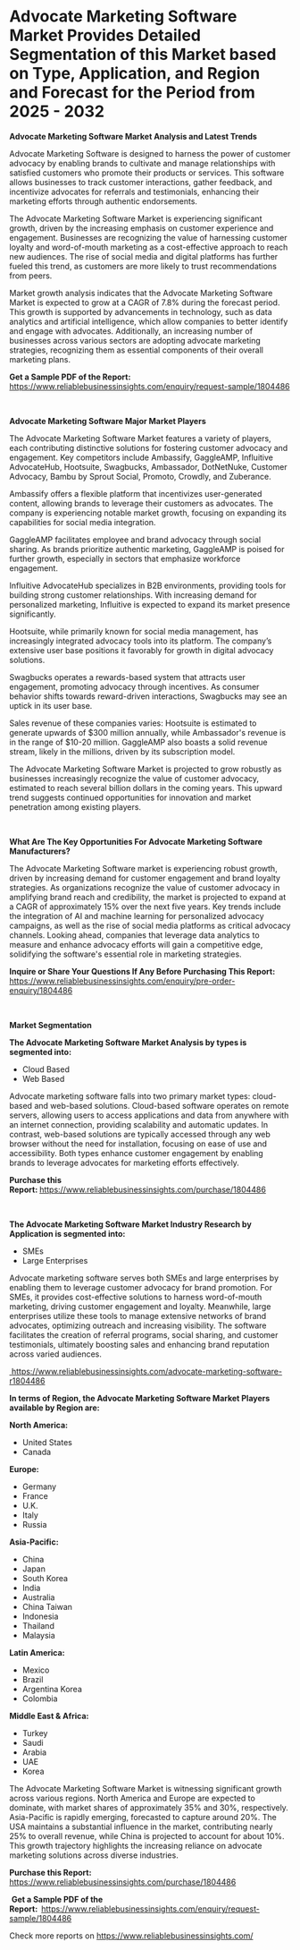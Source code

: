 <p><h1>Advocate Marketing Software Market Provides Detailed Segmentation of this Market based on Type, Application, and Region and Forecast for the Period from 2025 - 2032</h1></p><p><strong>Advocate Marketing Software Market Analysis and Latest Trends</strong></p>
<p><p>Advocate Marketing Software is designed to harness the power of customer advocacy by enabling brands to cultivate and manage relationships with satisfied customers who promote their products or services. This software allows businesses to track customer interactions, gather feedback, and incentivize advocates for referrals and testimonials, enhancing their marketing efforts through authentic endorsements.</p><p>The Advocate Marketing Software Market is experiencing significant growth, driven by the increasing emphasis on customer experience and engagement. Businesses are recognizing the value of harnessing customer loyalty and word-of-mouth marketing as a cost-effective approach to reach new audiences. The rise of social media and digital platforms has further fueled this trend, as customers are more likely to trust recommendations from peers.</p><p>Market growth analysis indicates that the Advocate Marketing Software Market is expected to grow at a CAGR of 7.8% during the forecast period. This growth is supported by advancements in technology, such as data analytics and artificial intelligence, which allow companies to better identify and engage with advocates. Additionally, an increasing number of businesses across various sectors are adopting advocate marketing strategies, recognizing them as essential components of their overall marketing plans.</p></p>
<p><strong>Get a Sample PDF of the Report:&nbsp;</strong> <a href="https://www.reliablebusinessinsights.com/enquiry/request-sample/1804486?utm_campaign=3128&utm_medium=2&utm_source=Github&utm_content=ia&utm_term=09032025&utm_id=advocate-marketing-software">https://www.reliablebusinessinsights.com/enquiry/request-sample/1804486</a></p>
<p>&nbsp;</p>
<p><strong>Advocate Marketing Software Major Market Players</strong></p>
<p><p>The Advocate Marketing Software Market features a variety of players, each contributing distinctive solutions for fostering customer advocacy and engagement. Key competitors include Ambassify, GaggleAMP, Influitive AdvocateHub, Hootsuite, Swagbucks, Ambassador, DotNetNuke, Customer Advocacy, Bambu by Sprout Social, Promoto, Crowdly, and Zuberance.</p><p>Ambassify offers a flexible platform that incentivizes user-generated content, allowing brands to leverage their customers as advocates. The company is experiencing notable market growth, focusing on expanding its capabilities for social media integration.</p><p>GaggleAMP facilitates employee and brand advocacy through social sharing. As brands prioritize authentic marketing, GaggleAMP is poised for further growth, especially in sectors that emphasize workforce engagement.</p><p>Influitive AdvocateHub specializes in B2B environments, providing tools for building strong customer relationships. With increasing demand for personalized marketing, Influitive is expected to expand its market presence significantly.</p><p>Hootsuite, while primarily known for social media management, has increasingly integrated advocacy tools into its platform. The company’s extensive user base positions it favorably for growth in digital advocacy solutions.</p><p>Swagbucks operates a rewards-based system that attracts user engagement, promoting advocacy through incentives. As consumer behavior shifts towards reward-driven interactions, Swagbucks may see an uptick in its user base.</p><p>Sales revenue of these companies varies: Hootsuite is estimated to generate upwards of $300 million annually, while Ambassador's revenue is in the range of $10-20 million. GaggleAMP also boasts a solid revenue stream, likely in the millions, driven by its subscription model.</p><p>The Advocate Marketing Software Market is projected to grow robustly as businesses increasingly recognize the value of customer advocacy, estimated to reach several billion dollars in the coming years. This upward trend suggests continued opportunities for innovation and market penetration among existing players.</p></p>
<p>&nbsp;</p>
<p><strong>What Are The Key Opportunities For Advocate Marketing Software Manufacturers?</strong></p>
<p><p>The Advocate Marketing Software market is experiencing robust growth, driven by increasing demand for customer engagement and brand loyalty strategies. As organizations recognize the value of customer advocacy in amplifying brand reach and credibility, the market is projected to expand at a CAGR of approximately 15% over the next five years. Key trends include the integration of AI and machine learning for personalized advocacy campaigns, as well as the rise of social media platforms as critical advocacy channels. Looking ahead, companies that leverage data analytics to measure and enhance advocacy efforts will gain a competitive edge, solidifying the software's essential role in marketing strategies.</p></p>
<p><strong>Inquire or Share Your Questions If Any Before Purchasing This Report:</strong> <a href="https://www.reliablebusinessinsights.com/enquiry/pre-order-enquiry/1804486?utm_campaign=3128&utm_medium=2&utm_source=Github&utm_content=ia&utm_term=09032025&utm_id=advocate-marketing-software">https://www.reliablebusinessinsights.com/enquiry/pre-order-enquiry/1804486</a></p>
<p>&nbsp;</p>
<p><strong>Market Segmentation</strong></p>
<p><strong>The Advocate Marketing Software Market Analysis by types is segmented into:</strong></p>
<p><ul><li>Cloud Based</li><li>Web Based</li></ul></p>
<p><p>Advocate marketing software falls into two primary market types: cloud-based and web-based solutions. Cloud-based software operates on remote servers, allowing users to access applications and data from anywhere with an internet connection, providing scalability and automatic updates. In contrast, web-based solutions are typically accessed through any web browser without the need for installation, focusing on ease of use and accessibility. Both types enhance customer engagement by enabling brands to leverage advocates for marketing efforts effectively.</p></p>
<p><strong>Purchase this Report:&nbsp;</strong><a href="https://www.reliablebusinessinsights.com/purchase/1804486?utm_campaign=3128&utm_medium=2&utm_source=Github&utm_content=ia&utm_term=09032025&utm_id=advocate-marketing-software">https://www.reliablebusinessinsights.com/purchase/1804486</a></p>
<p>&nbsp;</p>
<p><strong>The Advocate Marketing Software Market Industry Research by Application is segmented into:</strong></p>
<p><ul><li>SMEs</li><li>Large Enterprises</li></ul></p>
<p><p>Advocate marketing software serves both SMEs and large enterprises by enabling them to leverage customer advocacy for brand promotion. For SMEs, it provides cost-effective solutions to harness word-of-mouth marketing, driving customer engagement and loyalty. Meanwhile, large enterprises utilize these tools to manage extensive networks of brand advocates, optimizing outreach and increasing visibility. The software facilitates the creation of referral programs, social sharing, and customer testimonials, ultimately boosting sales and enhancing brand reputation across varied audiences.</p></p>
<p><a href="https://www.reliablebusinessinsights.com/advocate-marketing-software-r1804486?utm_campaign=3128&utm_medium=2&utm_source=Github&utm_content=ia&utm_term=09032025&utm_id=advocate-marketing-software">&nbsp;https://www.reliablebusinessinsights.com/advocate-marketing-software-r1804486</a></p>
<p><strong>In terms of Region, the Advocate Marketing Software Market Players available by Region are:</strong></p>
<p>
    <p> <strong> North America: </strong>
        <ul>
            <li>United States</li>
            <li>Canada</li>
        </ul>
        </p> 
    <p> <strong> Europe: </strong>
        <ul>
            <li>Germany</li>
            <li>France</li>
            <li>U.K.</li>
            <li>Italy</li>
            <li>Russia</li>
        </ul>
        </p> 
    <p> <strong> Asia-Pacific: </strong>
        <ul>
            <li>China</li>
            <li>Japan</li>
            <li>South Korea</li>
            <li>India</li>
            <li>Australia</li>
            <li>China Taiwan</li>
            <li>Indonesia</li>
            <li>Thailand</li>
            <li>Malaysia</li>
        </ul>
        </p> 
    <p> <strong> Latin America: </strong>
        <ul>
            <li>Mexico</li>
            <li>Brazil</li>
            <li>Argentina Korea</li>
            <li>Colombia</li>
        </ul>
        </p> 
    <p> <strong> Middle East & Africa: </strong>
        <ul>
            <li>Turkey</li>
            <li>Saudi</li>
            <li>Arabia</li>
            <li>UAE</li>
            <li>Korea</li>
        </ul>
    </p>
    </p>
<p><p>The Advocate Marketing Software Market is witnessing significant growth across various regions. North America and Europe are expected to dominate, with market shares of approximately 35% and 30%, respectively. Asia-Pacific is rapidly emerging, forecasted to capture around 20%. The USA maintains a substantial influence in the market, contributing nearly 25% to overall revenue, while China is projected to account for about 10%. This growth trajectory highlights the increasing reliance on advocate marketing solutions across diverse industries.</p></p>
<p><strong>Purchase this Report: </strong><a href="https://www.reliablebusinessinsights.com/purchase/1804486?utm_campaign=3128&utm_medium=2&utm_source=Github&utm_content=ia&utm_term=09032025&utm_id=advocate-marketing-software">https://www.reliablebusinessinsights.com/purchase/1804486</a></p>
<p>&nbsp;<strong>Get a Sample PDF of the Report:&nbsp;&nbsp;</strong><a href="https://www.reliablebusinessinsights.com/enquiry/request-sample/1804486?utm_campaign=3128&utm_medium=2&utm_source=Github&utm_content=ia&utm_term=09032025&utm_id=advocate-marketing-software">https://www.reliablebusinessinsights.com/enquiry/request-sample/1804486</a></p>
<p><strong></strong></p>
<p>Check more reports on <a href="https://www.reliablebusinessinsights.com/?utm_campaign=3128&utm_medium=2&utm_source=Github&utm_content=ia&utm_term=09032025&utm_id=advocate-marketing-software">https://www.reliablebusinessinsights.com/</a></p>